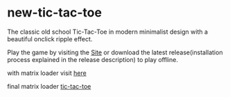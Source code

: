 # new-tic-tac-toe
The classic old school Tic-Tac-Toe in modern minimalist design with a beautiful onclick ripple effect.

Play the game by visiting the <a href="https://tic-tac-toe-by-rdt.netlify.app/">Site</a> or download the latest release(installation process explained in the release description) to play offline.

with matrix loader visit <a href="https://matrix-tic-tac-toe.netlify.app/" target = "_blank">here</a>

final matrix loader <a href="https://matrix-loaded-tic-tac.netlify.app/" target = "_blank">tic-tac-toe</a>
